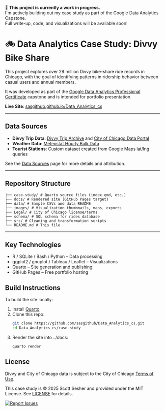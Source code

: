 🚧 **This project is currently a work in progress.**  
I'm actively building out my case study as part of the Google Data Analytics Capstone.  
Full write-up, code, and visualizations will be available soon!

# 🚲 Data Analytics Case Study: Divvy Bike Share

This project explores over 28 million Divvy bike-share ride records in Chicago, with the goal of identifying patterns in ridership behavior between casual users and annual members.

It was developed as part of the [Google Data Analytics Professional Certificate](https://www.coursera.org/professional-certificates/google-data-analytics) capstone and is intended for portfolio presentation.

**Live Site**: [sasgithub.github.io/Data_Analytics_cs](https://sasgithub.github.io/Data_Analytics_cs/)

---

## Data Sources

- **Divvy Trip Data**: [Divvy Trip Archive](https://divvy-tripdata.s3.amazonaws.com/index.html) and [City of Chicago Data Portal](https://data.cityofchicago.org/Transportation/Divvy-Trips/fg6s-gzvg/about_data)
- **Weather Data**: [Meteostat Hourly Bulk Data](https://bulk.meteostat.net/v2/hourly/72534.csv.gz)
- **Tourist Stations**: Custom dataset created from Google Maps lat/lng queries

See the [Data Sources](https://sasgithub.github.io/Data_Analytics_cs/data.html) page for more details and attribution.

---

## Repository Structure

```text
├── case-study/ # Quarto source files (index.qmd, etc.)
├── docs/ # Rendered site (GitHub Pages target)
├── data/ # Sample CSVs and data README
├── images/ # Visualization thumbnails, maps, exports
├── Legal/ # City of Chicago license/terms
├── schema/ # SQL schema for rides database
├── src/ # Cleaning and transformation scripts
└── README.md # This file
```

---

## Key Technologies

- R / SQLite / Bash / Python – Data processing
- ggplot2 / gnuplot / Tableau / Leaflet – Visualizations
- Quarto – Site generation and publishing
- GitHub Pages – Free portfolio hosting

## Build Instructions

To build the site locally:

1. Install [Quarto](https://quarto.org/docs/get-started/)
2. Clone this repo:
   ```bash
   git clone https://github.com/sasgithub/Data_Analytics_cs.git
   cd Data_Analytics_cs/case-study
   ```
3. Render the site into ../docs:
   ```bash
   quarto render
   ```

## License

Divvy and City of Chicago data is subject to the City of Chicago [Terms of Use](Legal/City_of_Chicago_disclaimer.txt).

This case study is © 2025 Scott Sesher and provided under the MIT License. See [LICENSE](LICENSE) for details.

[![Report Issues](https://img.shields.io/github/issues/sasgithub/Data_Analytics_cs.svg?label=report%20issue)](https://github.com/sasgithub/Data_Analytics_cs/issues)

